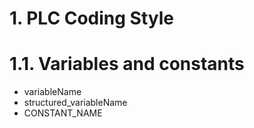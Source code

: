 # 1. PLC Coding Style

# 1.1. Variables and constants

* variableName
* structured_variableName
* CONSTANT_NAME


